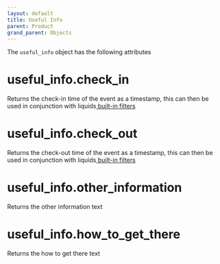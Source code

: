```yaml
---
layout: default
title: Useful Info
parent: Product
grand_parent: Objects
---
```


The `useful_info` object has the following attributes

# useful_info.check_in

Returns the check-in time of the event as a timestamp, this can then be used in conjunction with liquids[ built-in filters ](https://shopify.github.io/liquid/filters/date/)

# useful_info.check_out

Returns the check-out time of the event as a timestamp, this can then be used in conjunction with liquids[ built-in filters ](https://shopify.github.io/liquid/filters/date/)

# useful_info.other_information

Returns the other information text

# useful_info.how_to_get_there

Returns the how to get there text


